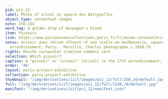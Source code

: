 ```yaml
---
pid: pci_12
label: Photo of urinal in square des Batignolles
object_type: contextual-images
note: 150-154
word_tag: A golden drop of Harpagon's blood
item: Pissoirs
link: https://www.parismuseescollections.paris.fr/fr/musee-carnavalet/oeuvres/urinoir-avec-ecran-eleve-a-une-stalle-en-maconnerie-square-des
notes: Urinoir avec √©cran √©lev√© √† une stalle en ma√ßonnerie, square des Batignolles,17√®me
  arrondissement, Paris.  Marville, Charles photographe c.1858-78
rights: Mus√©e carnavalet creative commons zero
selection: Which pissoir?
caption: A "pissoir" or "urinoir" (urinal) in the 17th arrondissement, c. 1858-78.
order: '46'
layout: paris-project-exhibition
collection: paris-project-exhibition
thumbnail: "/img/derivatives/iiif/images/pci_12/full/250,/0/default.jpg"
full: "/img/derivatives/iiif/images/pci_12/full/1140,/0/default.jpg"
manifest: "/img/derivatives/iiif/pci_12/manifest.json"
---
```

